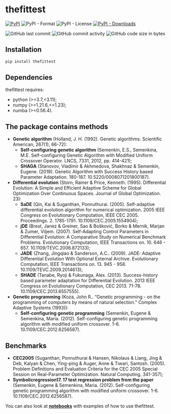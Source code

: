 # thefittest 

[![PyPI](https://img.shields.io/pypi/v/thefittest?label=PyPI%20-%20Package%20version)](https://pypi.org/project/thefittest/)
![PyPI - Format](https://img.shields.io/pypi/format/thefittest)
![PyPI - License](https://img.shields.io/pypi/l/thefittest)
[![PyPI - Downloads](https://img.shields.io/pypi/dm/thefittest?label=PyPI%20Downloads)]((https://pypi.org/project/thefittest/))

![GitHub last commit](https://img.shields.io/github/last-commit/sherstpasha/thefittest)
![GitHub commit activity](https://img.shields.io/github/commit-activity/m/sherstpasha/thefittest)
![GitHub code size in bytes](https://img.shields.io/github/languages/code-size/sherstpasha/thefittest)

## Installation
```bash
pip install thefittest
```
##  Dependencies
thefittest requires:
* python (>=3.7,<3.11);
* numpy (>=1.21.6,<=1.23);
* numba (>=0.56.4).


## The package contains methods
* **Genetic algorithm** (Holland, J. H. (1992). Genetic algorithms. Scientific American, 267(1), 66-72):
    * **Self-configuring genetic algorithm** (Semenkin, E.S., Semenkina, M.E. Self-configuring Genetic Algorithm with Modified Uniform Crossover Operator. LNCS, 7331, 2012, pp. 414-421);
    * **SHAGA** (Stanovov, Vladimir & Akhmedova, Shakhnaz & Semenkin, Eugene. (2019). Genetic Algorithm with Success History based Parameter Adaptation. 180-187. 10.5220/0008071201800187).
* **Differential evolution** (Storn, Rainer & Price, Kenneth. (1995). Differential Evolution: A Simple and Efficient Adaptive Scheme for Global Optimization Over Continuous Spaces. Journal of Global Optimization. 23):
    * **SaDE** (Qin, Kai & Suganthan, Ponnuthurai. (2005). Self-adaptive differential evolution algorithm for numerical optimization. 2005 IEEE Congress on Evolutionary Computation, IEEE CEC 2005. Proceedings. 2. 1785-1791. 10.1109/CEC.2005.1554904);
    * **jDE** (Brest, Janez & Greiner, Sao & Bošković, Borko & Mernik, Marjan & Zumer, Viljem. (2007). Self-Adapting Control Parameters in Differential Evolution: A Comparative Study on Numerical Benchmark Problems. Evolutionary Computation, IEEE Transactions on. 10. 646 - 657. 10.1109/TEVC.2006.872133);
    * **JADE** (Zhang, Jingqiao & Sanderson, A.C.. (2009). JADE: Adaptive Differential Evolution With Optional External Archive. Evolutionary Computation, IEEE Transactions on. 13. 945 - 958. 10.1109/TEVC.2009.2014613);
    * **SHADE** (Tanabe, Ryoji & Fukunaga, Alex. (2013). Success-history based parameter adaptation for Differential Evolution. 2013 IEEE Congress on Evolutionary Computation, CEC 2013. 71-78. 10.1109/CEC.2013.6557555).
* **Genetic programming** (Koza, John R.. “Genetic programming - on the programming of computers by means
    of natural selection.” Complex Adaptive Systems (1993)):
    * **Self-configuring genetic programming** (Semenkin, Eugene & Semenkina, Maria. (2012). Self-configuring genetic programming algorithm with modified uniform crossover. 1-6. 10.1109/CEC.2012.6256587).
## Benchmarks
* **CEC2005** (Suganthan, Ponnuthurai & Hansen, Nikolaus & Liang, Jing & Deb, Kalyan & Chen, Ying-ping & Auger, Anne & Tiwari, Santosh. (2005). Problem Definitions and Evaluation Criteria for the CEC 2005 Special Session on Real-Parameter Optimization. Natural Computing. 341-357);
* **Symbolicregression17. 17 test regression problem from the paper** (Semenkin, Eugene & Semenkina, Maria. (2012). Self-configuring genetic programming algorithm with modified uniform crossover. 1-6. 10.1109/CEC.2012.6256587).

You can also look at [**notebooks**](https://github.com/sherstpasha/thefittest-notebooks) with examples of how to use thefittest.
